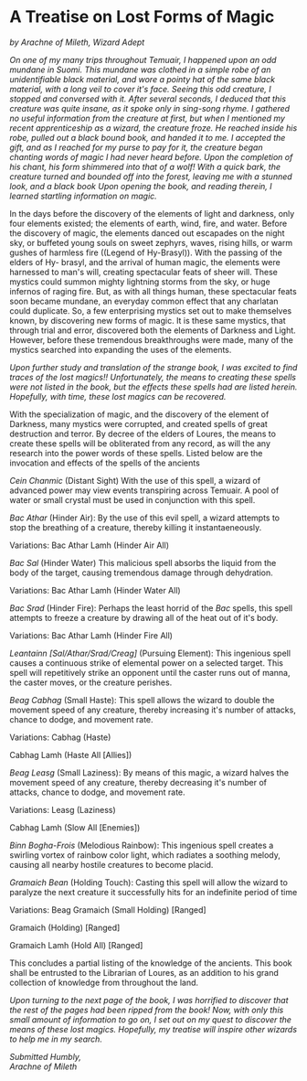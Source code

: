 # A Treatise on Lost Forms of Magic

_by Arachne of Mileth, Wizard Adept_

_On one of my many trips throughout Temuair, I happened upon an odd mundane in
Suomi. This mundane was clothed in a simple robe of an unidentifiable black
material, and wore a pointy hat of the same black material, with a long veil to
cover it's face. Seeing this odd creature, I stopped and conversed with it.
After several seconds, I deduced that this creature was quite insane, as it
spoke only in sing-song rhyme. I gathered no useful information from the
creature at first, but when I mentioned my recent apprenticeship as a wizard,
the creature froze. He reached inside his robe, pulled out a black bound book,
and handed it to me. I accepted the gift, and as I reached for my purse to pay
for it, the creature began chanting words of magic I had never heard before.
Upon the completion of his chant, his form shimmered into that of a wolf! With
a quick bark, the creature turned and bounded off into the forest, leaving me
with a stunned look, and a black book Upon opening the book, and reading
therein, I learned startling information on magic._

In the days before the discovery of the elements of light and darkness, only
four elements existed; the elements of earth, wind, fire, and water. Before the
discovery of magic, the elements danced out escapades on the night sky, or
buffeted young souls on sweet zephyrs, waves, rising hills, or warm gushes of
harmless fire ((Legend of Hy-Brasyl)). With the passing of the elders of Hy-
brasyl, and the arrival of human magic, the elements were harnessed to man's
will, creating spectacular feats of sheer will. These mystics could summon
mighty lightning storms from the sky, or huge infernos of raging fire. But, as
with all things human, these spectacular feats soon became mundane, an everyday
common effect that any charlatan could duplicate. So, a few enterprising
mystics set out to make themselves known, by discovering new forms of magic. It
is these same mystics, that through trial and error, discovered both the
elements of Darkness and Light. However, before these tremendous breakthroughs
were made, many of the mystics searched into expanding the uses of the
elements.

_Upon further study and translation of the strange book, I was excited to find
traces of the lost magics!! Unfortunately, the means to creating these spells
were not listed in the book, but the effects these spells had are listed
herein. Hopefully, with time, these lost magics can be recovered._

With the specialization of magic, and the discovery of the element of Darkness,
many mystics were corrupted, and created spells of great destruction and
terror. By decree of the elders of Loures, the means to create these spells
will be obliterated from any record, as will the any research into the power
words of these spells. Listed below are the invocation and effects of the
spells of the ancients

_Cein Chanmic_ (Distant Sight) With the use of this spell, a wizard of
advanced power may view events transpiring across Temuair. A pool of water or
small crystal must be used in conjunction with this spell.

_Bac Athar_ (Hinder Air): By the use of this evil spell, a wizard attempts to
stop the breathing of a creature, thereby killing it instantaeneously.

Variations: Bac Athar Lamh (Hinder Air All)

_Bac Sal_ (Hinder Water) This malicious spell absorbs the liquid from the
body of the target, causing tremendous damage through dehydration.

Variations: Bac Athar Lamh (Hinder Water All)

_Bac Srad_ (Hinder Fire): Perhaps the least horrid of the _Bac_ spells, this
spell attempts to freeze a creature by drawing all of the heat out of it's
body.

Variations: Bac Athar Lamh (Hinder Fire All)

_Leantainn [Sal/Athar/Srad/Creag]_ (Pursuing Element): This ingenious spell
causes a continuous strike of elemental power on a selected target. This spell
will repetitively strike an opponent until the caster runs out of manna, the
caster moves, or the creature perishes.

_Beag Cabhag_ (Small Haste): This spell allows the wizard to double the
movement speed of any creature, thereby increasing it's number of attacks,
chance to dodge, and movement rate.

Variations: Cabhag (Haste)

Cabhag Lamh (Haste All [Allies])

_Beag Leasg_ (Small Laziness): By means of this magic, a wizard halves the
movement speed of any creature, thereby decreasing it's number of attacks,
chance to dodge, and movement rate.

Variations: Leasg (Laziness)

Cabhag Lamh (Slow All [Enemies])

_Binn Bogha-Frois_ (Melodious Rainbow): This ingenious spell creates a swirling
vortex of rainbow color light, which radiates a soothing melody, causing all
nearby hostile creatures to become placid.

_Gramaich Bean_ (Holding Touch): Casting this spell will allow the wizard to
paralyze the next creature it successfully hits for an indefinite period of
time

Variations: Beag Gramaich (Small Holding) [Ranged]

Gramaich (Holding) [Ranged]

Gramaich Lamh (Hold All) [Ranged]

This concludes a partial listing of the knowledge of the ancients. This book
shall be entrusted to the Librarian of Loures, as an addition to his grand
collection of knowledge from throughout the land.

_Upon turning to the next page of the book, I was horrified to discover that
the rest of the pages had been ripped from the book! Now, with only this small
amount of information to go on, I set out on my quest to discover the means of
these lost magics. Hopefully, my treatise will inspire other wizards to help me
in my search._

_Submitted Humbly,_  
_Arachne of Mileth_  

